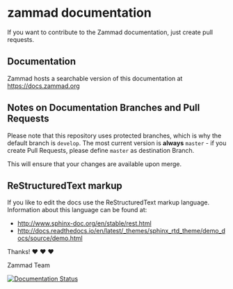 # zammad documentation

If you want to contribute to the Zammad documentation, just create pull requests.

## Documentation

Zammad hosts a searchable version of this documentation at https://docs.zammad.org

## Notes on Documentation Branches and Pull Requests

Please note that this repository uses protected branches, which is why the default branch is ``develop``.
The most current version is **always** ``master`` - if you create Pull Requests, please define ``master`` as destination Branch.

This will ensure that your changes are available upon merge.

## ReStructuredText markup

If you like to edit the docs use the ReStructuredText markup language. Information about this language can be found at:

- http://www.sphinx-doc.org/en/stable/rest.html
- http://docs.readthedocs.io/en/latest/_themes/sphinx_rtd_theme/demo_docs/source/demo.html

Thanks! ❤ ❤ ❤

  Zammad Team


[![Documentation Status](https://readthedocs.org/projects/zammad/badge/?version=latest)](https://docs.zammad.org)


